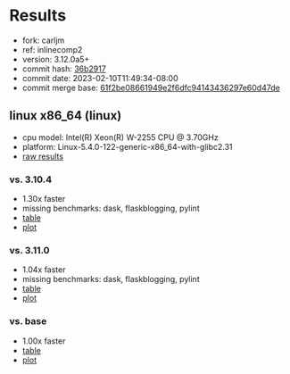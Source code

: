 # Results

- fork: carljm
- ref: inlinecomp2
- version: 3.12.0a5+
- commit hash: [36b2917](https://github.com/carljm/cpython/commit/36b2917)
- commit date: 2023-02-10T11:49:34-08:00
- commit merge base: [61f2be08661949e2f6dfc94143436297e60d47de](https://github.com/carljm/cpython/commit/61f2be08661949e2f6dfc94143436297e60d47de)

## linux x86_64 (linux)

- cpu model: Intel(R) Xeon(R) W-2255 CPU @ 3.70GHz
- platform: Linux-5.4.0-122-generic-x86_64-with-glibc2.31
- [raw results](bm-20230210-linux-x86_64-carljm-inlinecomp2-3.12.0a5%2B-36b2917.json)

### vs. 3.10.4

- 1.30x faster
- missing benchmarks: dask, flaskblogging, pylint
- [table](bm-20230210-linux-x86_64-carljm-inlinecomp2-3.12.0a5%2B-36b2917-vs-3.10.4.md)
- [plot](bm-20230210-linux-x86_64-carljm-inlinecomp2-3.12.0a5%2B-36b2917-vs-3.10.4.png)

### vs. 3.11.0

- 1.04x faster
- missing benchmarks: dask, flaskblogging, pylint
- [table](bm-20230210-linux-x86_64-carljm-inlinecomp2-3.12.0a5%2B-36b2917-vs-3.11.0.md)
- [plot](bm-20230210-linux-x86_64-carljm-inlinecomp2-3.12.0a5%2B-36b2917-vs-3.11.0.png)

### vs. base

- 1.00x faster
- [table](bm-20230210-linux-x86_64-carljm-inlinecomp2-3.12.0a5%2B-36b2917-vs-base.md)
- [plot](bm-20230210-linux-x86_64-carljm-inlinecomp2-3.12.0a5%2B-36b2917-vs-base.png)

